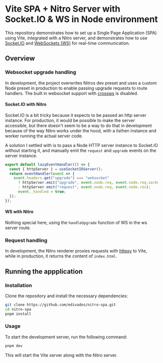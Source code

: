 # Vite SPA + Nitro Server with Socket.IO & WS in Node environment

This repository demonstrates how to set up a Single Page Application (SPA) using Vite, integrated with a Nitro server, and demonstrates how to use [Socket.IO](https://github.com/socketio/socket.io) and [WebSockets (WS)](https://github.com/websockets/ws) for real-time communication.

## Overview

### Websocket upgrade handling

In development, the project overwrites Nitros dev preset and uses a custom Node preset in production to enable passing upgrade requests to route handlers. The built in websocket support with [crossws](https://github.com/unjs/crossws) is disabled.

#### Socket.IO with Nitro

Socket.IO is a bit tricky because it expects to be passed an http server instance. For production, it would be possible to make the server accessible, but there doesn't seem to be a way to do that in development because of the way Nitro works under the hood, with a listhen instance and worker running the actual server code.

A solution I settled with is to pass a Node HTTP server instance to Socket.IO without starting it, and manually emit the `request` and `upgrade` events on the server instance.

```ts
export default lazyEventHandler(() => {
  const { httpServer } = useSocketIOServer();
  return eventHandler(event => {
    event.headers.get("upgrade") === "websocket"
      ? httpServer.emit("upgrade", event.node.req, event.node.req.socket, Buffer.alloc(0))
      : httpServer.emit("request", event.node.req, event.node.res);
      event._handled = true;
  });
});

```

#### WS with Nitro

Nothing special here, using the `handleUpgrade` function of WS in the ws server route.

### Request handling

In development, the Nitro renderer proxies requests with [httpxy](https://github.com/unjs/httpxy) to Vite, while in production, it returns the content of `index.html`.

## Running the appplication

### Installation

Clone the repository and install the necessary dependencies:
```sh
git clone https://github.com/edivados/nitro-spa.git 
cd nitro-spa 
pnpm install
```

### Usage

To start the development server, run the following command:

```sh
pnpm dev
```

This will start the Vite server along with the Nitro server.